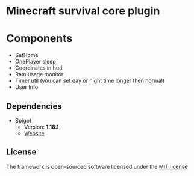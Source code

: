 # Minecraft survival core plugin

# Components
* SetHome
* OnePlayer sleep
* Coordinates in hud
* Ram usage monitor
* Timer util (you can set day or night time longer then normal)
* User Info

## Dependencies
* Spigot
   * Version: **1.18.1**
   * [Website](https://getbukkit.org/)

## License
The framework is open-sourced software licensed under the [MIT license](https://github.com/lukasbecvar/becvold-core/blob/main/LICENSE)
